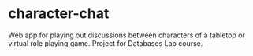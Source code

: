 # character-chat
Web app for playing out discussions between characters of a tabletop or virtual role playing game. Project for Databases Lab course.
